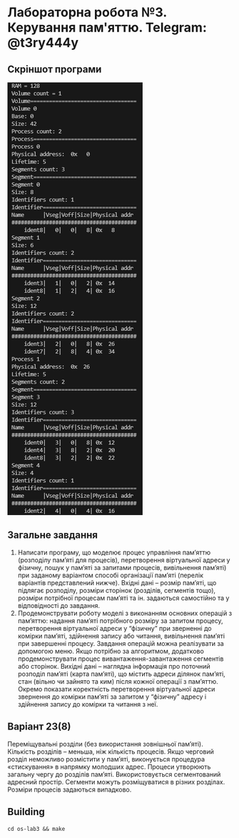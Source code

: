 # Лабораторна робота №3. Керування пам'яттю. Telegram: @t3ry444y
## Скріншот програми
![Alt text](https://github.com/73794449/os-lab3/blob/master/screenshot.png)

## Загальне завдання
1.	Написати програму, що моделює процес управління пам’яттю (розподілу
пам’яті для процесів), перетворення віртуальної адреси у фізичну, пошук у пам’яті за запитами процесів, вивільнення пам’яті) при заданому варіантом способі організації пам’яті (перелік варіантів представлений нижче). 
Вхідні дані – розмір пам’яті, що підлягає розподілу, розміри сторінок (розділів, сегментів тощо), розміри потрібної процесам пам’яті та ін. задаються самостійно та у відповідності до завдання. 
2.	Продемонструвати роботу моделі з виконанням основних операцій з пам’яттю: надання пам’яті потрібного розміру за запитом процесу, перетворення віртуальної адреси у “фізичну” при зверненні до комірки пам’яті, здійнення запису або читання, вивільнення пам’яті при завершенні процесу. Завдання операцій можна реалізувати за допомогою меню.
Якщо потрібно за алгоритмом, додатково продемонструвати процес вивантаження-завантаження сегментів або сторінок.
Вихідні дані – наглядна інформація про поточний розподіл пам’яті (карта пам’яті), що містить адреси ділянок пам’яті, стан (вільно чи зайнято та ким) після кожної операції з пам’яттю. 
Окремо показати коректність перетворення віртуальної адреси звернення до комірки пам’яті за запитом у “фізичну” адресу і здійнення запису до комірки та читання з неї.


## Варіант 23(8)
Переміщувальні розділи (без використання зовнішньої пам’яті). Кількість розділів – меньша, ніж кількість процесів. Якщо черговий розділ неможливо розмістити у пам’яті, виконується процедура «стискування» в напрямку молодших адрес. Процеси утворюють загальну чергу до розділів пам’яті. Використовується сегментований адресний простір.  Сегменти можуть розміщуватися в різних розділах. Розміри процесів задаються випадково.

## Building
```
cd os-lab3 && make
```
